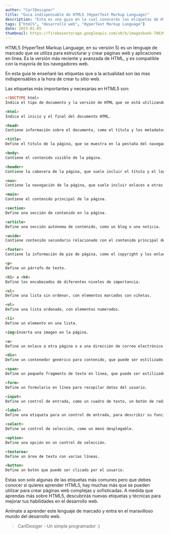 ```yaml
---
author: "CarlDesigner"
title: "Guia indispensable de HTML5 (HyperText Markup Language)"
description: "Esta es una guia en la cual conocerás las etiquetas de HTML5 que son indispensables a la hora de desarrollar cualquier sitio web, léela y usala a tu favor 😎."
tags: ["html%", "desarrollo web", "HyperText Markup Language"]
date: 2023-01-05
thumbnail: https://firebasestorage.googleapis.com/v0/b/imagesbank-78639.appspot.com/o/html5wallpaper.jpg?alt=media&token=5ce3253d-c530-4197-8189-4fd1edb04c94
---
```


HTML5 (HyperText Markup Language, en su versión 5) es un lenguaje de marcado que se utiliza para estructurar y crear páginas web y aplicaciones en línea. Es la versión más reciente y avanzada de HTML, y es compatible con la mayoría de los navegadores web.

En esta guia te enseñaré las etiquetas que a la actualidad son las mas indispensables a la hora de crear tu sitio web.

Las etiquetas más importantes y necesarias en HTML5 son:

```html
<!DOCTYPE html>
Indica el tipo de documento y la versión de HTML que se está utilizando.

<html>
Indica el inicio y el final del documento HTML.

<head>
Contiene información sobre el documento, como el título y los metadatos.

<title>
Define el título de la página, que se muestra en la pestaña del navegador.

<body>
Contiene el contenido visible de la página.

<header>
Contiene la cabecera de la página, que suele incluir el título y el logotipo.

<nav>
Contiene la navegación de la página, que suele incluir enlaces a otras páginas o secciones de la misma página.

<main>
Contiene el contenido principal de la página.

<section>
Define una sección de contenido en la página.

<article>
Define una sección autónoma de contenido, como un blog o una noticia.

<aside>
Contiene contenido secundario relacionado con el contenido principal de la página.

<footer>
Contiene la información de pie de página, como el copyright y los enlaces a otras páginas.

<p>
Define un párrafo de texto.

<h1> a <h6>
Define los encabezados de diferentes niveles de importancia.

<ul>
Define una lista sin ordenar, con elementos marcados con viñetas.

<ol>
Define una lista ordenada, con elementos numerados.

<li>
Define un elemento en una lista.

<img>Inserta una imagen en la página.

<a>
Define un enlace a otra página o a una dirección de correo electrónico.

<div>
Define un contenedor genérico para contenido, que puede ser estilizado con CSS.

<span>
Define un pequeño fragmento de texto en línea, que puede ser estilizado con CSS.

<form>
Define un formulario en línea para recopilar datos del usuario.

<input>
Define un control de entrada, como un cuadro de texto, un botón de radio, un botón de verificación, etc.

<label>
Define una etiqueta para un control de entrada, para describir su función.

<select>
Define un control de selección, como un menú desplegable.

<option>
Define una opción en un control de selección.

<textarea>
Define un área de texto con varias líneas.

<button>
Define un botón que puede ser clicado por el usuario.
```

Estas son solo algunas de las etiquetas más comunes pero que debes conocer si quieres aprender HTML5, hay muchas más que se pueden utilizar para crear páginas web complejas y sofisticadas. A medida que aprendas más sobre HTML5, descubrirás nuevas etiquetas y técnicas para mejorar tus habilidades en el desarrollo web.

Anímate a aprender este lenguaje de marcado y entra en el maravilloso mundo del desarrollo web.

> CarlDesiger - Un simple programador :)
